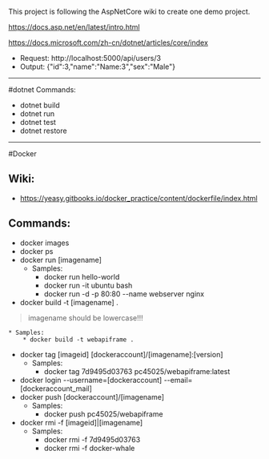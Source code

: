 This project is following the AspNetCore wiki to create one demo project.

https://docs.asp.net/en/latest/intro.html

https://docs.microsoft.com/zh-cn/dotnet/articles/core/index

* Request: http://localhost:5000/api/users/3
* Output: {"id":3,"name":"Name:3","sex":"Male"}

***
#dotnet Commands:
* dotnet build
* dotnet run
* dotnet test
* dotnet restore

***
#Docker 
## Wiki:
* https://yeasy.gitbooks.io/docker_practice/content/dockerfile/index.html

## Commands:
* docker images
* docker ps
* docker run [imagename]
    * Samples:
        * docker run hello-world
        * docker run -it ubuntu bash
        * docker run -d -p 80:80 --name webserver nginx
* docker build -t [imagename] .

> imagename should be lowercase!!!

    * Samples:
        * docker build -t webapiframe .
* docker tag [imageid] [dockeraccount]/[imagename]:[version]
    * Samples:
        * docker tag 7d9495d03763 pc45025/webapiframe:latest
* docker login --username=[dockeraccount] --email=[dockeraccount_mail]
* docker push [dockeraccount]/[imagename]
    * Samples: 
        * docker push pc45025/webapiframe
* docker rmi -f [imageid]|[imagename]
    * Samples:
        * docker rmi -f 7d9495d03763
        * docker rmi -f docker-whale